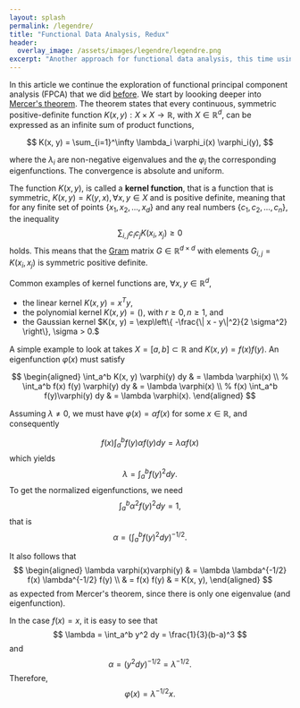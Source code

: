 ```yaml
---
layout: splash
permalink: /legendre/
title: "Functional Data Analysis, Redux"
header:
  overlay_image: /assets/images/legendre/legendre.png
excerpt: "Another approach for functional data analysis, this time using Legendre polynomials."
---
```


In this article we continue the exploration of functional principal component analysis (FPCA) that we did [before](/posts/fpca). We start by loooking deeper into [Mercer's theorem](https://en.wikipedia.org/wiki/Mercer%27s_theorem). The theorem states that every continuous, symmetric positive-definite function $K(x, y) : X \times X \rightarrow \mathbb{R}$, with $X \in \mathbb{R}^d$, can be expressed as an infinite sum of product functions,

$$
K(x, y) = \sum_{i=1}^\infty \lambda_i \varphi_i(x) \varphi_i(y),
$$

where the $\lambda_i$ are non-negative eigenvalues and the $\varphi_i$ the corresponding eigenfunctions. The convergence is absolute and uniform.

The function $K(x, y)$, is called a **kernel function**, that is a function that is symmetric, $K(x, y) = K(y, x), \forall x, y \in X$ and is positive definite, meaning that for any finite set of points $\{x_1, x_2, \ldots, x_d \}$ and any real numbers $\{ c_1, c_2, \ldots, c_n \}$, the inequality
$$
\sum_{i, j} c_i c_j K(x_i, x_j) \ge 0
$$
holds. This means that the [Gram](https://en.wikipedia.org/wiki/Gram_matrix) matrix $G \in \mathbb{R}^{d \times d}$ with elements $G_{i, j} = K(x_i, x_j)$ is symmetric positive definite.

Common examples of kernel functions are, $\forall x, y \in \mathbb{R}^d$,
- the linear kernel $K(x, y) = x^T y$,
- the polynomial kernel $K(x, y) = ()$, with $r \ge 0, n\ge 1$, and
- the Gaussian kernel $K(x, y) = \exp\left\{ -\frac{\| x - y\|^2}{2 \sigma^2} \right\}, \sigma > 0.$

A simple example to look at takes $X = [a, b] \subset \mathbb{R}$ and $K(x, y) = f(x) f(y)$. An eigenfunction $\varphi(x)$ must satisfy

$$
\begin{aligned}
\int_a^b K(x, y) \varphi(y) dy & = \lambda \varphi(x) \\
%
\int_a^b f(x) f(y) \varphi(y) dy & = \lambda \varphi(x) \\
%
f(x) \int_a^b f(y)\varphi(y) dy & = \lambda \varphi(x).
\end{aligned}
$$

Assuming $\lambda \neq 0$, we must have $\varphi(x) = \alpha f(x)$ for some $x \in \mathbb{R}$, and consequently

$$
f(x) \int_a^b f(y) \alpha f(y) dy = \lambda \alpha f(x)
$$
which yields
$$
\lambda = \int_a^b f(y)^2 dy.
$$
To get the normalized eigenfunctions, we need
$$
\int_a^b \alpha^2 f(y)^2 dy = 1,
$$
that is
$$
\alpha = \left(  \int_a^b f(y)^2 dy \right)^{-1/2}.
$$

It also follows that
$$
\begin{aligned}
\lambda varphi(x)varphi(y) & = \lambda \lambda^{-1/2} f(x) \lambda^{-1/2} f(y) \\
& = f(x) f(y)
& = K(x, y), 
\end{aligned}
$$
as expected from Mercer's theorem, since there is only one eigenvalue (and eigenfunction).

In the case $f(x) = x$, it is easy to see that
$$
\lambda = \int_a^b y^2 dy = \frac{1}{3}(b-a)^3
$$
and
$$
\alpha = \left( y^2 dy \right)^{-1/2} = \lambda^{-1/2}.
$$
Therefore,
$$
\varphi(x) = \lambda^{-1/2} x.
$$
